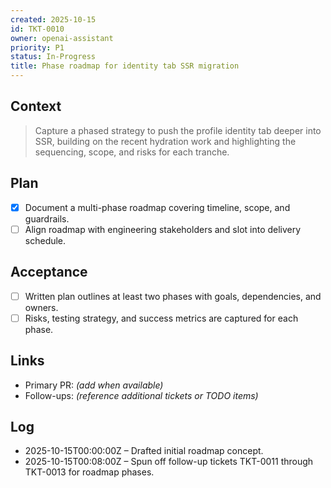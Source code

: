 ```yaml
---
created: 2025-10-15
id: TKT-0010
owner: openai-assistant
priority: P1
status: In-Progress
title: Phase roadmap for identity tab SSR migration
---
```


## Context

> Capture a phased strategy to push the profile identity tab deeper into SSR, building on the recent hydration work and highlighting the sequencing, scope, and risks for each tranche.

## Plan

- [x] Document a multi-phase roadmap covering timeline, scope, and guardrails.
- [ ] Align roadmap with engineering stakeholders and slot into delivery schedule.

## Acceptance

- [ ] Written plan outlines at least two phases with goals, dependencies, and owners.
- [ ] Risks, testing strategy, and success metrics are captured for each phase.

## Links

- Primary PR: _(add when available)_
- Follow-ups: _(reference additional tickets or TODO items)_

## Log

- 2025-10-15T00:00:00Z – Drafted initial roadmap concept.
- 2025-10-15T00:08:00Z – Spun off follow-up tickets TKT-0011 through TKT-0013 for roadmap phases.
